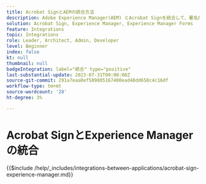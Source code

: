 ```yaml
---
title: Acrobat SignとAEMの統合方法
description: Adobe Experience Manager(AEM) とAcrobat Signを統合して、署名用のドキュメントの送信を合理化します。
solution: Acrobat Sign, Experience Manager, Experience Manager Forms
feature: Integrations
topic: Integrations
role: Leader, Architect, Admin, Developer
level: Beginner
index: false
kt: null
thumbnail: null
badgeIntegration: label="統合" type="positive"
last-substantial-update: 2023-07-31T00:00:00Z
source-git-commit: 291a7eaa0ef589805167400ead48dd650c4c16df
workflow-type: tm+mt
source-wordcount: '28'
ht-degree: 3%

---
```



# Acrobat SignとExperience Managerの統合

{{$include /help/_includes/integrations-between-applications/acrobat-sign-experience-manager.md}}


